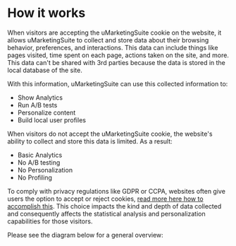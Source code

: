 # How it works

When visitors are accepting the uMarketingSuite cookie on the website, it allows uMarketingSuite to collect and store data about their browsing behavior, preferences, and interactions. This data can include things like pages visited, time spent on each page, actions taken on the site, and more. This data can't be shared with 3rd parties because the data is stored in the local database of the site.

With this information, uMarketingSuite can use this collected information to:

- Show Analytics
- Run A/B tests
- Personalize content
- Build local user profiles

When visitors do not accept the uMarketingSuite cookie, the website's ability to collect and store this data is limited. As a result:

- Basic Analytics
- No A/B testing
- No Personalization
- No Profiling

To comply with privacy regulations like GDPR or CCPA, websites often give users the option to accept or reject cookies, [read more here how to accomplish this](/the-umarketingsuite-broad-overview/the-umarketingsuite-cookie/module-permissions/). This choice impacts the kind and depth of data collected and consequently affects the statistical analysis and personalization capabilities for those visitors.

Please see the diagram below for a general overview:

![]()
